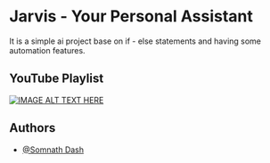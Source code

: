 # Jarvis - Your Personal Assistant

It is a simple ai project base on if - else statements and having some automation features.

## YouTube Playlist 
 [![IMAGE ALT TEXT HERE](https://github.com/somnathdashs/Jarvis/blob/main/Module/Datas/Template.png?raw=true)](https://youtube.com/playlist?list=PLeoHstZu_JQXlcRlhNgDmbLsWC21tnuUM)



## Authors

- [@Somnath Dash](https://somnathdashs.github.io/)
